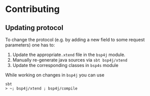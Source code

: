 # Contributing

## Updating protocol
To change the protocol (e.g. by adding a new field to some request parameters) one has to:
1. Update the appropriate`.xtend` file in the `bsp4j` module.
2. Manually re-generate java sources via  `sbt bsp4j/xtend`
3. Update the corresponding classes in `bsp4s` module

While working on changes in `bsp4j` you can use
```
sbt
> ~; bsp4j/xtend ; bsp4j/compile
```

